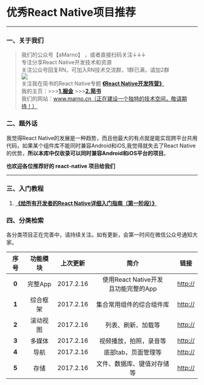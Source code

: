 # 优秀React Native项目推荐
******
### 一、关于我们
>我们的公众号【aMarno】 ，或者直接扫码关注↓↓↓
</br>专注分享React Native开发技术和资源
</br>关注公众号回复RN，可加入RN技术交流群，1群已满，请加2群
</br>![](http://www.marno.cn)
</br>关注我在简书的React Native专题 **[《React Native开发阵营》](http://www.jianshu.com/c/b4ce1d706d1f)**
</br>我的主页：>>>**[1.掘金](https://gold.xitu.io/user/56c1c513c24aa800534e85f3)** >>>**[2.简书](http://www.jianshu.com/u/174a09ba6c25)**
</br>我们的网站：www.marno.cn（正在建设一个独特的技术空间，敬请期待！）

### 二、题外话
我觉得React Native的发展是一种趋势，而且他最大的有点就是能实现跨平台共用代码，如果某个组件库不能同时兼容Android和iOS,我觉得就失去了React Native的优势，**所以本库中仅收录可以同时兼容Android和iOS平台的项目**。

**也欢迎各位推荐好的 react-native 项目给我们**
*******
### 三、入门教程
1. **[《给所有开发者的React Native详细入门指南（第一阶段）》](http://www.jianshu.com/p/fa0874be0827)**

### 四、分类检索
各分类项目正在完善中，请持续关注。如有更新，会第一时间在微信公众号通知大家。

|序号|功能模块|上次更新|简介|链接|
|:---:|:---:|:---:|:---:|:---:|
|**0**|完整App|2017.2.16|使用React Native开发</br>且功能完整的App|[http://](http://www.)|
|**1**|综合框架|2017.2.16|集合常用组件的综合组件库|[http://](http://www.)|
|**2**|滚动视图|2017.2.16|列表、刷新、加载等|[http://](http://www.)|
|**3**|多媒体|2017.2.16|视频播放，拍照，录音等|[http://](http://www.)|
|**4**|导航|2017.2.16|底部tab，页面管理等|[http://](http://www.)|
|**5**|存储|2017.2.16|文件、数据库、键值对存储等|[http://](http://www.)|
